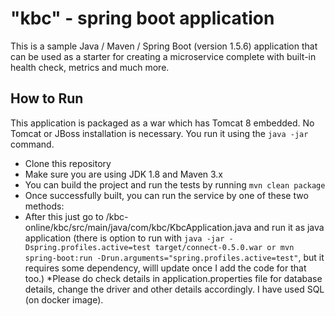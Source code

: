 # "kbc" - spring boot application
This is a sample Java / Maven / Spring Boot (version 1.5.6) application that can be used as a starter for creating a microservice complete with built-in health check, metrics and much more.

## How to Run 

This application is packaged as a war which has Tomcat 8 embedded. No Tomcat or JBoss installation is necessary. You run it using the ```java -jar``` command.

* Clone this repository 
* Make sure you are using JDK 1.8 and Maven 3.x
* You can build the project and run the tests by running ```mvn clean package```
* Once successfully built, you can run the service by one of these two methods:
* After this just go to /kbc-online/kbc/src/main/java/com/kbc/KbcApplication.java and run it as java application
(there is option to run with ```java -jar -Dspring.profiles.active=test target/connect-0.5.0.war
                                or
                                        mvn spring-boot:run -Drun.arguments="spring.profiles.active=test"```,
 but it requires some dependency, willl update once I add the code for that too.)
*Please do check details in application.properties file for database details, change the driver and other details accordingly. I have used SQL (on docker image).

